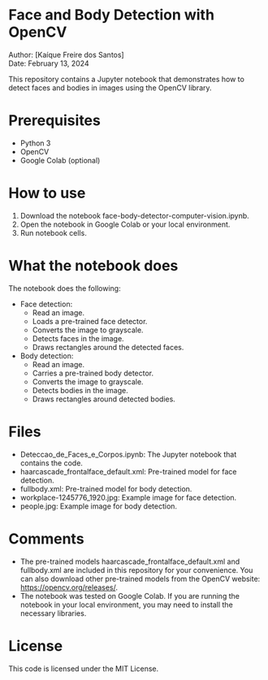 # Face and Body Detection with OpenCV

Author: [Kaíque Freire dos Santos]<br>
Date: February 13, 2024 

This repository contains a Jupyter notebook that demonstrates how to detect faces and bodies in images using the OpenCV library.

# Prerequisites

* Python 3
* OpenCV
* Google Colab (optional)

# How to use
1. Download the notebook face-body-detector-computer-vision.ipynb.
2. Open the notebook in Google Colab or your local environment.
3. Run notebook cells.

# What the notebook does

The notebook does the following:

* Face detection:
  * Read an image.
  * Loads a pre-trained face detector.
  * Converts the image to grayscale.
  * Detects faces in the image.
  * Draws rectangles around the detected faces.
* Body detection:
  * Read an image.
  * Carries a pre-trained body detector.
  * Converts the image to grayscale.
  * Detects bodies in the image.
  * Draws rectangles around detected bodies.

# Files

* Deteccao_de_Faces_e_Corpos.ipynb: The Jupyter notebook that contains the code.
* haarcascade_frontalface_default.xml: Pre-trained model for face detection.
* fullbody.xml: Pre-trained model for body detection.
* workplace-1245776_1920.jpg: Example image for face detection.
* people.jpg: Example image for body detection.

# Comments
* The pre-trained models haarcascade_frontalface_default.xml and fullbody.xml are included in this repository for your convenience. You can also download other pre-trained models from the OpenCV website: https://opencv.org/releases/.
* The notebook was tested on Google Colab. If you are running the notebook in your local environment, you may need to install the necessary libraries.

# License
This code is licensed under the MIT License.
